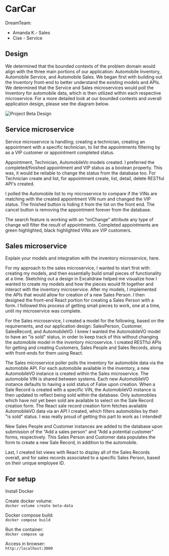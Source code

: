 # CarCar

DreamTeam:

* Amanda K.- Sales
* Cise  - Service


## Design
We determined that the bounded contexts of the problem domain would align with the three main portions of our application: Automobile Inventory, Automobile Service, and Automobile Sales. We began first with building out the Inventory front-end to better understand the existing models and APIs. We determined that the Service and Sales microservices would poll the Inventory for automobile data, which is then utilized within each respective microservice. For a more detailed look at our bounded contexts and overall application design, please see the diagram below.

![Project Beta Design](ProjectBeta_AK_CB_Design.png)

## Service microservice

Service microservice is handling; creating a technician, creating an appointment with a specific technician, to list the appointments filtering by as a VIP customer or appointment completed status.
 
Appointment, Technician, AutomobileVo models created. I preferred the completed/finished appointment and VIP status as a boolean property. This was, it would be reliable to change the status from the database too. For Technician create and list, for appointment create, list, detail, delete RESTful API's created. 
 
I polled the Automobile list to my microservice to compare if the VINs are matching with the created appointment VIN num and changed the VIP status.
The finished button is hiding it from the list on the front end. The cancel button is removing the appointment forever from the database. 
 
The search feature is working with an “onChange” attribute any type of change will filter the result of appointments. Completed appointments are green highlighted, black highlighted VINs are VIP customers. 
 


## Sales microservice

Explain your models and integration with the inventory
microservice, here.

For my approach to the sales microservice, I wanted to start first with creating my models, and then essentially build small pieces of functionality at a time. Sketching out a design in Excalidraw helped me visualize how I wanted to create my models and how the pieces would fit together and interact with the inventory microservice. After my models, I implemented the APIs that would allow for creation of a new Sales Person. I then designed the front-end React portion for creating a Sales Person with a form. I followed this process of getting small pieces to work, one at a time, until my microservice was complete.

For the Sales microservice, I created a model for the following, based on the requirements, and our application design: SalesPerson, Customer, SalesRecord, and AutomobileVO. I knew I wanted the AutomobileVO model to have an "is sold" status, in order to keep track of this without changing the automobile model in the inventory microservice. I created RESTful APIs for getting and creating Customers, Sales People and Sales Records, along with front-ends for them using React. 

The Sales microservice poller polls the inventory for automobile data via the automobile API. For each automobile available in the inventory, a new AutomobileVO instance is created within the Sales microservice. The automobile VIN is shared between systems. Each new AutomobileVO instance defaults to having a sold status of False upon creation. When a Sale Record is created with a specific VIN, the AutomobileVO instance is then updated to reflect being sold within the database. Only automobiles which have not yet been sold are available to select on the Sale Record creation form. The React sale record creation form fetches available AutomobileVO data via an API I created, which filters automobiles by their "is sold" status. I was really proud of getting this part to work as I intended! 

New Sales People and Customer instances are added to the database upon submission of the "Add a sales person" and "Add a potential customer" forms, respectively. This Sales Person and Customer data populates the form to create a new Sale Record, in addition to the automobile. 

Last, I created list views with React to display all of the Sales Records overall, and for sales records associated to a specific Sales Person, based on their unique employee ID. 


## For setup

Install Docker


Create docker volume: \
`docker volume create beta-data`

Docker compose build: \
`docker compose build` 

Run the container: \
`docker compose up`

Access in browser:\
`http://localhost:3000`